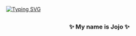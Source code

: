 
##
[![Typing SVG](https://readme-typing-svg.demolab.com?font=Abril+Fatface&size=30&duration=3000&pause=1000&color=60E6E1B3&center=true&vCenter=true&width=435&lines=Hello+There;%E2%9C%A8Welcome+To+My+Page+%E2%9C%A8)](https://git.io/typing-svg)
##
<h3 align="center">✨ My name is Jojo ✨</h3> 


<!--
**Jonathanjordan21/jonathanjordan21** is a ✨ _special_ ✨ repository because its `README.md` (this file) appears on your GitHub profile.

Here are some ideas to get you started:

- 🔭 I’m currently working on ...
- 🌱 I’m currently learning ...
- 👯 I’m looking to collaborate on ...
- 🤔 I’m looking for help with ...
- 💬 Ask me about ...
- 📫 How to reach me: ...
- 😄 Pronouns: ...
- ⚡ Fun fact: ...
-->
